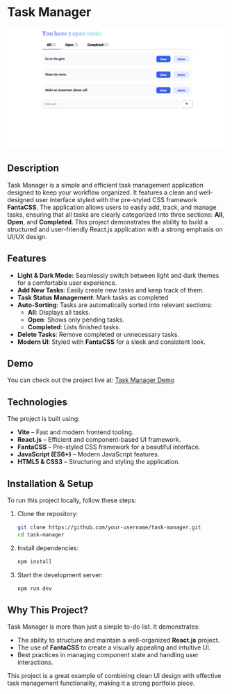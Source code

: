 # Task Manager

![Screenshot of Task Manager](public/images/screenshot.png)

## Description

Task Manager is a simple and efficient task management application designed to keep your workflow organized. It features a clean and well-designed user interface styled with the pre-styled CSS framework **FantaCSS**. The application allows users to easily add, track, and manage tasks, ensuring that all tasks are clearly categorized into three sections: **All**, **Open**, and **Completed**. This project demonstrates the ability to build a structured and user-friendly React.js application with a strong emphasis on UI/UX design.

## Features

- **Light & Dark Mode:** Seamlessly switch between light and dark themes for a comfortable user experience.
- **Add New Tasks**: Easily create new tasks and keep track of them.
- **Task Status Management**: Mark tasks as completed
- **Auto-Sorting**: Tasks are automatically sorted into relevant sections:
  - **All**: Displays all tasks.
  - **Open**: Shows only pending tasks.
  - **Completed**: Lists finished tasks.
- **Delete Tasks**: Remove completed or unnecessary tasks.
- **Modern UI**: Styled with **FantaCSS** for a sleek and consistent look.

## Demo

You can check out the project live at: [Task Manager Demo](https://your-demo-link.com)

## Technologies

The project is built using:

- **Vite** – Fast and modern frontend tooling.
- **React.js** – Efficient and component-based UI framework.
- **FantaCSS** – Pre-styled CSS framework for a beautiful interface.
- **JavaScript (ES6+)** – Modern JavaScript features.
- **HTML5 & CSS3** – Structuring and styling the application.

## Installation & Setup

To run this project locally, follow these steps:

1. Clone the repository:
   ```bash
   git clone https://github.com/your-username/task-manager.git
   cd task-manager
   ```
2. Install dependencies:
   ```bash
   npm install
   ```
3. Start the development server:
   ```bash
   npm run dev
   ```

## Why This Project?

Task Manager is more than just a simple to-do list. It demonstrates:
- The ability to structure and maintain a well-organized **React.js** project.
- The use of **FantaCSS** to create a visually appealing and intuitive UI.
- Best practices in managing component state and handling user interactions.

This project is a great example of combining clean UI design with effective task management functionality, making it a strong portfolio piece.
